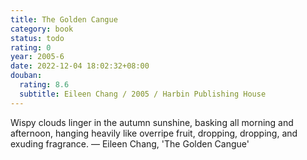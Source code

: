 ```yaml
---
title: The Golden Cangue
category: book
status: todo
rating: 0
year: 2005-6
date: 2022-12-04 18:02:32+08:00
douban:
  rating: 8.6
  subtitle: Eileen Chang / 2005 / Harbin Publishing House
---
```


Wispy clouds linger in the autumn sunshine, basking all morning and afternoon, hanging heavily like overripe fruit, dropping, dropping, and exuding fragrance. — Eileen Chang, 'The Golden Cangue'
